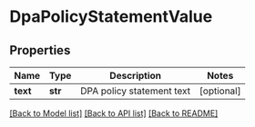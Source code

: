 # DpaPolicyStatementValue

## Properties
Name | Type | Description | Notes
------------ | ------------- | ------------- | -------------
**text** | **str** | DPA policy statement text | [optional] 

[[Back to Model list]](../README.md#documentation-for-models) [[Back to API list]](../README.md#documentation-for-api-endpoints) [[Back to README]](../README.md)

